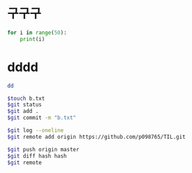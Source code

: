 # 구구구 

```python
for i in range(50):
    print(i)
```

# dddd
```bash
dd

$touch b.txt
$git status
$git add .
$git commit -m "b.txt"

$git log --oneline
$git remote add origin https://github.com/p098765/TIL.git

$git push origin master
$git diff hash hash
$git remote

```

